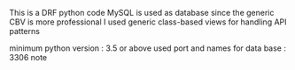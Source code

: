 This is a DRF python code
MySQL is used as database
since the generic CBV is more professional I used generic class-based views for handling API patterns

minimum python version : 3.5 or above
used port and names for data base : 3306 note
